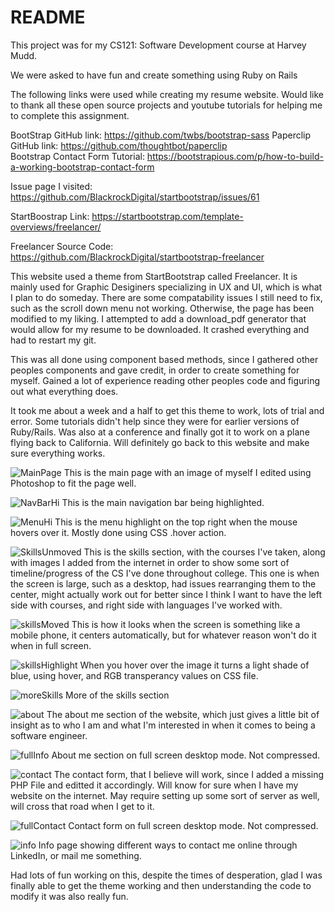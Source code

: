 # README

This project was for my CS121: Software Development course at Harvey Mudd. 

We were asked to have fun and create something using Ruby on Rails

The following links were used while creating my resume website. Would like to thank all these open source projects and youtube tutorials for helping me to complete this
assignment. 



BootStrap GitHub link: https://github.com/twbs/bootstrap-sass 
Paperclip GitHub link: https://github.com/thoughtbot/paperclip  
Bootstrap Contact Form Tutorial: https://bootstrapious.com/p/how-to-build-a-working-bootstrap-contact-form

Issue page I visited: https://github.com/BlackrockDigital/startbootstrap/issues/61

StartBoostrap Link: https://startbootstrap.com/template-overviews/freelancer/

Freelancer Source Code: https://github.com/BlackrockDigital/startbootstrap-freelancer


This website used a theme from StartBootstrap called Freelancer. It is mainly used for Graphic Desiginers specializing in UX and UI, which is what I plan to do someday. There are some compatability issues I still need to fix, such as the scroll down menu not working. Otherwise, the page has been modified to my liking. I attempted to add a download_pdf generator that would allow for my resume to be downloaded. It crashed everything and had to restart my git. 


This was all done using component based methods, since I gathered other peoples components and gave credit, in order to create something for myself. Gained a lot of experience reading other peoples code and figuring out what everything does.


It took me about a week and a half to get this theme to work, lots of trial and error. Some tutorials didn't help since they were for earlier versions of Ruby/Rails. Was also at a conference and finally got it to work on a plane flying back to California. Will definitely go back to this website and make sure everything works. 



![MainPage](https://github.com/csalas11/resume/blob/master/screenshots/mainPage.png?raw=true)
This is the main page with an image of myself I edited using Photoshop to fit the page well. 


![NavBarHi](https://github.com/csalas11/resume/blob/master/screenshots/navBarHighlight.png?raw=true)
This is the main navigation bar being highlighted. 

![MenuHi](https://github.com/csalas11/resume/blob/master/screenshots/menuHighlight.png?raw=true)
This is the menu highlight on the top right when the mouse hovers over it. Mostly done using CSS .hover action. 


![SkillsUnmoved](https://github.com/csalas11/resume/blob/master/screenshots/SkillsUnmoved.png?raw=true)
This is the skills section, with the courses I've taken, along with images I added from the internet in order to show some sort of timeline/progress of the CS I've done throughout college. This one is when the screen is large, such as a desktop, had issues rearranging them to the center, might actually work out for better since I think I want to have the left side with courses, and right side with languages I've worked with. 

![skillsMoved](https://github.com/csalas11/resume/blob/master/screenshots/skillsMoved.png?raw=true)
This is how it looks when the screen is something like a mobile phone, it centers automatically, but for whatever reason won't do it when in full screen.

![skillsHighlight](https://github.com/csalas11/resume/blob/master/screenshots/skillsHighlight.png?raw=true)
When you hover over the image it turns a light shade of blue, using hover, and RGB transperancy values on CSS file. 

![moreSkills](https://github.com/csalas11/resume/blob/master/screenshots/moreSkills.png?raw=true)
More of the skills section


![about](https://github.com/csalas11/resume/blob/master/screenshots/about.png?raw=true)
The about me section of the website, which just gives a little bit of insight as to who I am and what I'm interested in when it comes to being a software engineer. 

![fullInfo](https://github.com/csalas11/resume/blob/master/screenshots/fullInfo.png?raw=true)
About me section on full screen desktop mode. Not compressed. 


![contact](https://github.com/csalas11/resume/blob/master/screenshots/contact.png?raw=true)
The contact form, that I believe will work, since I added a missing PHP File and editted it accordingly. Will know for sure when I have my website on the internet. May require setting up some sort of server as well, will cross that road when I get to it. 

![fullContact](https://github.com/csalas11/resume/blob/master/screenshots/fullContact.png?raw=true)
Contact form on full screen desktop mode. Not compressed.

![info](https://github.com/csalas11/resume/blob/master/screenshots/info.png?raw=true)
Info page showing different ways to contact me online through LinkedIn, or mail me something. 



Had lots of fun working on this, despite the times of desperation, glad I was finally able to get the theme working and then understanding the code to modify it was also really fun.






